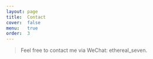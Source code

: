 ```yaml
---
layout: page
title:  Contact
cover:  false
menu:   true
order:  3
---
```

> Feel free to contact me via WeChat: ethereal_seven. 

